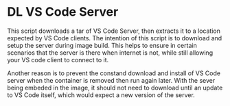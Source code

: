 # DL VS Code Server

This script downloads a tar of VS Code Server, then extracts it to a location expected by VS Code clients. The intention of this script is to download and setup the server during image build. This helps to ensure in certain scenarios that the server is there when internet is not, while still allowing your VS code client to connect to it.

Another reason is to prevent the constand download and install of VS Code server when the container is removed then run again later. With the sever being embeded in the image, it should not need to download until an update to VS Code itself, which would expect a new version of the server.